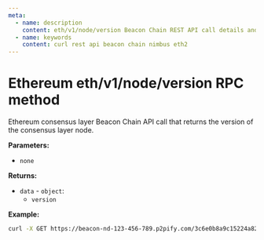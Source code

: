 ```yaml
---
meta:
  - name: description
    content: eth/v1/node/version Beacon Chain REST API call details and examples.
  - name: keywords
    content: curl rest api beacon chain nimbus eth2
---
```


# Ethereum eth/v1/node/version RPC method

Ethereum consensus layer Beacon Chain API call that returns the version of the consensus layer node.

**Parameters:** 

* `none`

**Returns:** 

* `data` - `object`:
  * `version`

**Example:**

``` sh
curl -X GET https://beacon-nd-123-456-789.p2pify.com/3c6e0b8a9c15224a8228b9a98ca1531d/eth/v1/node/version
```
